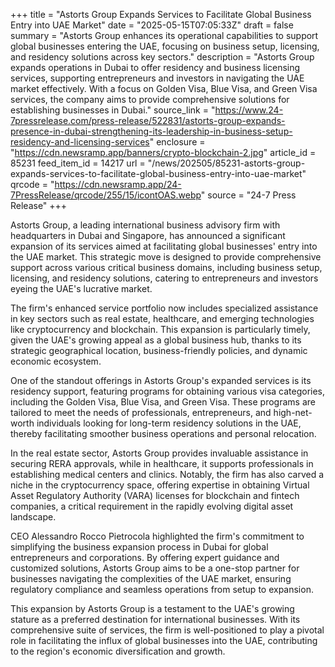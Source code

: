 +++
title = "Astorts Group Expands Services to Facilitate Global Business Entry into UAE Market"
date = "2025-05-15T07:05:33Z"
draft = false
summary = "Astorts Group enhances its operational capabilities to support global businesses entering the UAE, focusing on business setup, licensing, and residency solutions across key sectors."
description = "Astorts Group expands operations in Dubai to offer residency and business licensing services, supporting entrepreneurs and investors in navigating the UAE market effectively. With a focus on Golden Visa, Blue Visa, and Green Visa services, the company aims to provide comprehensive solutions for establishing businesses in Dubai."
source_link = "https://www.24-7pressrelease.com/press-release/522831/astorts-group-expands-presence-in-dubai-strengthening-its-leadership-in-business-setup-residency-and-licensing-services"
enclosure = "https://cdn.newsramp.app/banners/crypto-blockchain-2.jpg"
article_id = 85231
feed_item_id = 14217
url = "/news/202505/85231-astorts-group-expands-services-to-facilitate-global-business-entry-into-uae-market"
qrcode = "https://cdn.newsramp.app/24-7PressRelease/qrcode/255/15/icontOAS.webp"
source = "24-7 Press Release"
+++

<p>Astorts Group, a leading international business advisory firm with headquarters in Dubai and Singapore, has announced a significant expansion of its services aimed at facilitating global businesses' entry into the UAE market. This strategic move is designed to provide comprehensive support across various critical business domains, including business setup, licensing, and residency solutions, catering to entrepreneurs and investors eyeing the UAE's lucrative market.</p><p>The firm's enhanced service portfolio now includes specialized assistance in key sectors such as real estate, healthcare, and emerging technologies like cryptocurrency and blockchain. This expansion is particularly timely, given the UAE's growing appeal as a global business hub, thanks to its strategic geographical location, business-friendly policies, and dynamic economic ecosystem.</p><p>One of the standout offerings in Astorts Group's expanded services is its residency support, featuring programs for obtaining various visa categories, including the Golden Visa, Blue Visa, and Green Visa. These programs are tailored to meet the needs of professionals, entrepreneurs, and high-net-worth individuals looking for long-term residency solutions in the UAE, thereby facilitating smoother business operations and personal relocation.</p><p>In the real estate sector, Astorts Group provides invaluable assistance in securing RERA approvals, while in healthcare, it supports professionals in establishing medical centers and clinics. Notably, the firm has also carved a niche in the cryptocurrency space, offering expertise in obtaining Virtual Asset Regulatory Authority (VARA) licenses for blockchain and fintech companies, a critical requirement in the rapidly evolving digital asset landscape.</p><p>CEO Alessandro Rocco Pietrocola highlighted the firm's commitment to simplifying the business expansion process in Dubai for global entrepreneurs and corporations. By offering expert guidance and customized solutions, Astorts Group aims to be a one-stop partner for businesses navigating the complexities of the UAE market, ensuring regulatory compliance and seamless operations from setup to expansion.</p><p>This expansion by Astorts Group is a testament to the UAE's growing stature as a preferred destination for international businesses. With its comprehensive suite of services, the firm is well-positioned to play a pivotal role in facilitating the influx of global businesses into the UAE, contributing to the region's economic diversification and growth.</p>